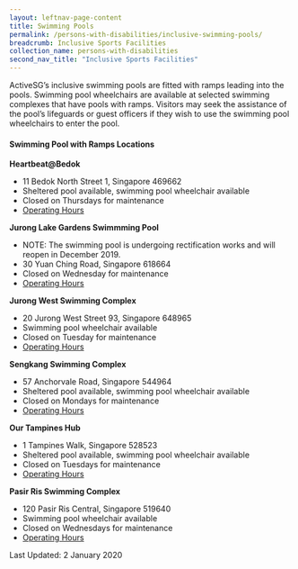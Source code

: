 ```yaml
---
layout: leftnav-page-content
title: Swimming Pools
permalink: /persons-with-disabilities/inclusive-swimming-pools/
breadcrumb: Inclusive Sports Facilities
collection_name: persons-with-disabilities
second_nav_title: "Inclusive Sports Facilities"
---
```


ActiveSG’s inclusive swimming pools are fitted with ramps leading into the pools. Swimming pool wheelchairs are available at selected swimming complexes that have pools with ramps. Visitors may seek the assistance of the pool’s lifeguards or guest officers if they wish to use the swimming pool wheelchairs to enter the pool. 

#### Swimming Pool with Ramps Locations

**Heartbeat@Bedok**
* 11 Bedok North Street 1, Singapore 469662
* Sheltered pool available, swimming pool wheelchair available
* Closed on Thursdays for maintenance
* [Operating Hours](https://www.myactivesg.com/Facilities/heartbeat-bedok-activesg-swimming-complex)

**Jurong Lake Gardens Swimmming Pool**
* NOTE: The swimming pool is undergoing rectification works and will reopen in December 2019. 
* 30 Yuan Ching Road, Singapore 618664 
*  Closed on Wednesday for maintenance 
* [Operating Hours](https://www.myactivesg.com/Facilities/jurong-lake-gardens-pool)

**Jurong West Swimming Complex**
* 20 Jurong West Street 93, Singapore 648965
* Swimming pool wheelchair available
*  Closed on Tuesday for maintenance 
* [Operating Hours](https://www.myactivesg.com/facilities/jurong-west-swimming-complex)

**Sengkang Swimming Complex**
* 57 Anchorvale Road, Singapore 544964
* Sheltered pool available, swimming pool wheelchair available
* Closed on Mondays for maintenance
* [Operating Hours](https://www.myactivesg.com/facilities/sengkang-swimming-complex)

**Our Tampines Hub**
* 1 Tampines Walk, Singapore 528523
* Sheltered pool available, swimming pool wheelchair available
* Closed on Tuesdays for maintenance 
* [Operating Hours](https://www.myactivesg.com/facilities/tampines-swimming-complex)

**Pasir Ris Swimming Complex**
* 120 Pasir Ris Central, Singapore 519640
* Swimming pool wheelchair available
* Closed on Wednesdays for maintenance 
* [Operating Hours](https://www.myactivesg.com/facilities/pasir-ris-swimming-complex)

Last Updated: 2 January 2020

